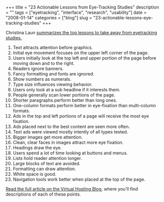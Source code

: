 +++
title = "23 Actionable Lessons from Eye-Tracking Studies"
description = ""
tags = ["eyetracking", "interface", "research", "usability"]
date = "2008-01-14"
categories = ["blog"]
slug = "23-actionable-lessons-eye-tracking-studies"
+++



<p>Christina Laun <a href="http://www.virtualhosting.com/blog/2007/scientific-web-design-23-actionable-lessons-from-eye-tracking-studies/">summarizes the top lessons to take away from eyetracking studies.</a></p>
<ol>
<li>Text attracts attention before graphics.</li>
<li>Initial eye movement focuses on the upper left corner of the page.</li>
<li>Users initially look at the top left and upper portion of the page before moving down and to the right.</li>
<li>Readers ignore banners.</li>
<li>Fancy formatting and fonts are ignored.</li>
<li>Show numbers as numerals.</li>
<li>Type size influences viewing behavior.</li>
<li>Users only look at a sub headline if it interests them.</li>
<li>People generally scan lower portions of the page.</li>
<li>Shorter paragraphs perform better than long ones.</li>
<li>One-column formats perform better in eye-fixation than multi-column formats.</li>
<li>Ads in the top and left portions of a page will receive the most eye fixation.</li>
<li>Ads placed next to the best content are seen more often.</li>
<li>Text ads were viewed mostly intently of all types tested.</li>
<li>Bigger images get more attention.</li>
<li>Clean, clear faces in images attract more eye fixation.</li>
<li>Headings draw the eye.</li>
<li>Users spend a lot of time looking at buttons and menus.</li>
<li>Lists hold reader attention longer.</li>
<li>Large blocks of text are avoided.</li>
<li>Formatting can draw attention.</li>
<li>White space is good.</li>
<li>Navigation tools work better when placed at the top of the page.</li>
</ol>
<p><a href="http://www.virtualhosting.com/blog/2007/scientific-web-design-23-actionable-lessons-from-eye-tracking-studies/">Read  the full article on the Virtual Hosting Blog</a>, where you'll find descriptions of each of these points.</p>
    
  
